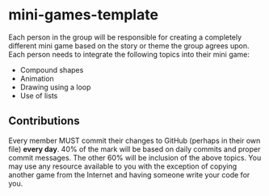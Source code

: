 # mini-games-template
Each person in the group will be responsible for creating a completely different mini game based on the story or theme the group agrees upon. Each person needs to integrate the following topics into their mini game:

- Compound shapes
- Animation
- Drawing using a loop
- Use of lists

## Contributions
Every member MUST commit their changes to GitHub (perhaps in their own file) **every day**. 40% of the mark will be based on daily commits and proper commit messages. The other 60% will be inclusion of the above topics. You may use any resource available to you with the exception of copying another game from the Internet and having someone write your code for you.
